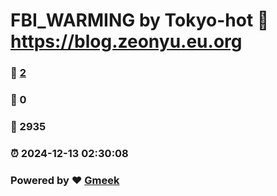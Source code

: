 # FBI_WARMING by Tokyo-hot :link: https://blog.zeonyu.eu.org 
### :page_facing_up: [2](https://blog.zeonyu.eu.org/tag.html) 
### :speech_balloon: 0 
### :hibiscus: 2935 
### :alarm_clock: 2024-12-13 02:30:08 
### Powered by :heart: [Gmeek](https://github.com/Meekdai/Gmeek)
